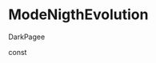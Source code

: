 # ModeNigthEvolution
DarkPagee



const  <script>
// pegamos o valor no localStorage
const nightModeStorage = localStorage.getItem('gmtNightMode');
const nightMode = document.querySelector('#night-mode');
// caso tenha o valor no localStorage

if(nightModeStorage) {
  // ativa o night mode
     document.documentElement.classList.add('night-mode');
  // já deixa o input marcado como ativo
     nightMode.checked = true;
}
// ao clicar mudaremos as cores
nightMode.addEventListener('click', () => {
  // adiciona a classe `night-mode` ao html
    document.documentElement.classList.toggle('night-mode');

  // se tiver a classe night-mode
       if ( document.documentElement.classList.contains('night-mode')) {

  // salva o tema no localStorage
          localStorage.setItem('gmtNightMode', true);
          return;
     }

// senão remove
    localStorage.removeItem('gmtNightMode');
});
</script>
